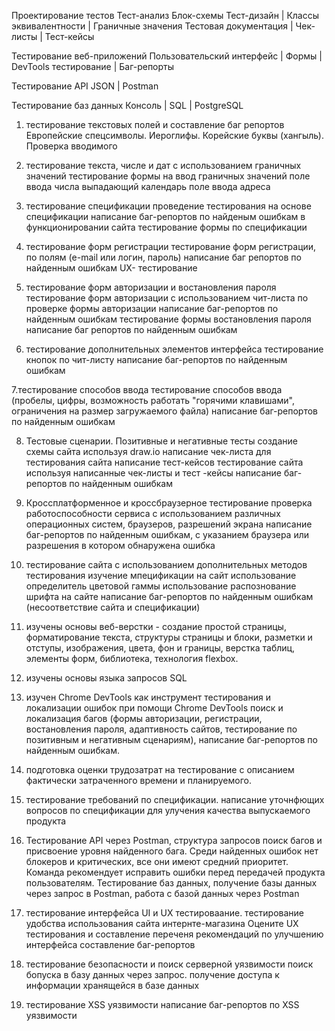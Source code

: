 Проектирование тестов
        Тест-анализ  Блок-схемы
        Тест-дизайн | Классы эквивалентности | Граничные значения
        Тестовая документация | Чек-листы | Тест-кейсы

Тестирование веб-приложений
        Пользовательский интерфейс | Формы | DevTools 
     тестирование | Баг-репорты

Тестирование API
     JSON | Postman

Тестирование баз данных
        Консоль | SQL | PostgreSQL
1. тестирование текстовых полей и составление баг репортов
Европейские спецсимволы.
Иероглифы.
Корейские буквы (хангыль).
Проверка вводимого

2. тестирование текста, числе и дат с использованием граничных значений
тестирование формы на ввод граничных значений
поле ввода числа
выпадающий календарь
поле ввода адреса

3. тестирование спецификации
проведение тестирования на основе спецификации
написание баг-репортов по найденым ошибкам в функционировании сайта
тестирование формы по спецификации

4. тестирование форм регистрации
тестирование форм регистрации, по полям (e-mail или логин, пароль)
написание баг репортов по найденным ошибкам
UX- тестирование

5. тестирование форм авторизации и востановления пароля
тестирование форм авторизации с использованием чит-листа по проверке формы авторизации
написание баг-репортов по найденным ошибкам
тестирование формы востановления пароля
написание баг репортов по найденным ошибкам


6. тестирование дополнительных элементов интерфейса
тестирование кнопок по чит-листу
написание баг-репортов по найденным ошибкам

7.тестирование способов ввода
тестирование способов ввода (пробелы, цифры, возможность работать "горячими клавишами", ограничения на размер загружаемого файла)
написание баг-репортов по найденным ошибкам

8. Тестовые сценарии. Позитивные и негативные тесты
создание схемы сайта используя draw.io
написание чек-листа для тестирования сайта
написание тест-кейсов
тестирование сайта используя написанные чек-листы и тест -кейсы
написание баг-репортов по найденным ошибкам

9. Кроссплатформенное и кроссбраузерное тестирование
проверка работоспособности сервиса с использованием различных операционных систем, браузеров, разрешений экрана
написание баг-репортов по найденным ошибкам, с указанием браузера или разрешения в котором обнаружена ошибка

10. тестирование сайта с использованием дополнительных методов тестирования
изучение мпецификации на сайт
использование определитель цветовой гаммы
использование распознование шрифта на сайте
написание баг-репортов по найденным ошибкам (несоответствие сайта и спецификации)

11. изучены основы веб-верстки - создание простой страницы, форматирование текста, структуры страницы и блоки, разметки и отступы, изображения, цвета, фон и границы, верстка таблиц, элементы форм, библиотека, технология flexbox.

12. изучены основы языка запросов SQL

13. изучен Chrome DevTools как инструмент тестирования и локализации ошибок
при помощи Chrome DevTools поиск и локализация багов (формы авторизации, регистрации, востановления пароля, адаптивность сайтов, тестирование по позитивным и негативным сценариям), написание баг-репортов по найденным ошибкам.

14. подготовка оценки трудозатрат на тестирование с описанием фактически затраченного времени и планируемого.

15. тестирование требований по спецификации.
написание уточнфющих вопросов по спецификации для улучения качества выпускаемого продукта


16. Тестирование API через Postman, структура запросов
поиск багов и присвоение уровня найденного бага. 
Среди найденных ошибок нет блокеров и критических, все они имеют средний приоритет. Команда рекомендует исправить ошибки перед передачей продукта пользователям. 
Тестирование баз данных, получение базы данных через запрос в Postman, работа с базой данных через Postman

17. тестирование интерфейса UI и UX тестироваание.
тестирование удобства использования сайта интернте-магазина
Оцените UX тестирования и составление переченя рекомендаций по улучшению интерфейса 
составление баг-репортов

18. тестирование безопасности и поиск серверной уязвимости
поиск бопуска в базу данных через запрос.
получение доступа к информации хранящейся в базе данных

19. тестирование XSS уязвимости
написание баг-репортов по XSS уязвимости




